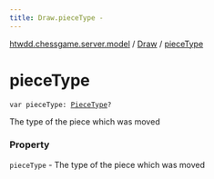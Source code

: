 ```yaml
---
title: Draw.pieceType - 
---
```


[htwdd.chessgame.server.model](../index.html) / [Draw](index.html) / [pieceType](./piece-type.html)

# pieceType

`var pieceType: `[`PieceType`](../-piece-type/index.html)`?`

The type of the piece which was moved

### Property

`pieceType` - The type of the piece which was moved